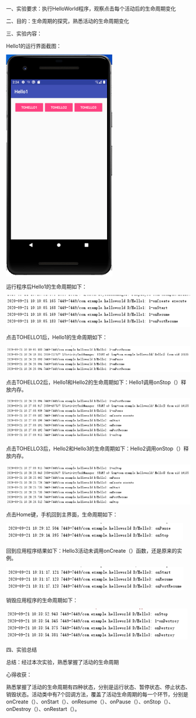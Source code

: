 一、实验要求：执行HelloWorld程序，观察点击每个活动后的生命周期变化

二、目的：生命周期的探究，熟悉活动的生命周期变化

三、实验内容：

Hello1的运行界面截图：

![image](https://github.com/csuhong/2017236114_Android/raw/master/%E5%AE%9E%E9%AA%8C%E4%B8%80%20%E7%94%9F%E5%91%BD%E5%91%A8%E6%9C%9F/%E5%AE%9E%E9%AA%8C%E4%B8%80%20%E7%94%9F%E5%91%BD%E5%91%A8%E6%9C%9F%E6%88%AA%E5%9B%BE/%E5%9B%BE%E7%89%871.png)

运行程序后Hello1的生命周期如下：

![image](https://github.com/csuhong/2017236114_Android/raw/master/%E5%AE%9E%E9%AA%8C%E4%B8%80%20%E7%94%9F%E5%91%BD%E5%91%A8%E6%9C%9F/%E5%AE%9E%E9%AA%8C%E4%B8%80%20%E7%94%9F%E5%91%BD%E5%91%A8%E6%9C%9F%E6%88%AA%E5%9B%BE/%E5%9B%BE%E7%89%872.png)

点击TOHELLO1后，Hello1的生命周期如下：

![image](https://github.com/csuhong/2017236114_Android/raw/master/%E5%AE%9E%E9%AA%8C%E4%B8%80%20%E7%94%9F%E5%91%BD%E5%91%A8%E6%9C%9F/%E5%AE%9E%E9%AA%8C%E4%B8%80%20%E7%94%9F%E5%91%BD%E5%91%A8%E6%9C%9F%E6%88%AA%E5%9B%BE/%E5%9B%BE%E7%89%873.png)

点击TOHELLO2后，Hello1和Hello2的生命周期如下：Hello1调用onStop（）释放内存。

![image](https://github.com/csuhong/2017236114_Android/raw/master/%E5%AE%9E%E9%AA%8C%E4%B8%80%20%E7%94%9F%E5%91%BD%E5%91%A8%E6%9C%9F/%E5%AE%9E%E9%AA%8C%E4%B8%80%20%E7%94%9F%E5%91%BD%E5%91%A8%E6%9C%9F%E6%88%AA%E5%9B%BE/%E5%9B%BE%E7%89%874.png)

点击TOHELLO3后，Hello2和Hello3的生命周期如下：Hello2调用onStop（）释放内存。

![image](https://github.com/csuhong/2017236114_Android/raw/master/%E5%AE%9E%E9%AA%8C%E4%B8%80%20%E7%94%9F%E5%91%BD%E5%91%A8%E6%9C%9F/%E5%AE%9E%E9%AA%8C%E4%B8%80%20%E7%94%9F%E5%91%BD%E5%91%A8%E6%9C%9F%E6%88%AA%E5%9B%BE/%E5%9B%BE%E7%89%875.png)

点击Home键，手机回到主界面，生命周期如下：

![image](https://github.com/csuhong/2017236114_Android/raw/master/%E5%AE%9E%E9%AA%8C%E4%B8%80%20%E7%94%9F%E5%91%BD%E5%91%A8%E6%9C%9F/%E5%AE%9E%E9%AA%8C%E4%B8%80%20%E7%94%9F%E5%91%BD%E5%91%A8%E6%9C%9F%E6%88%AA%E5%9B%BE/%E5%9B%BE%E7%89%876.png)

回到应用程序结果如下：Hello3活动未调用onCreate（）函数，还是原来的实例。

![image](https://github.com/csuhong/2017236114_Android/raw/master/%E5%AE%9E%E9%AA%8C%E4%B8%80%20%E7%94%9F%E5%91%BD%E5%91%A8%E6%9C%9F/%E5%AE%9E%E9%AA%8C%E4%B8%80%20%E7%94%9F%E5%91%BD%E5%91%A8%E6%9C%9F%E6%88%AA%E5%9B%BE/%E5%9B%BE%E7%89%877.png)

销毁应用程序的生命周期如下：

![image](https://github.com/csuhong/2017236114_Android/raw/master/%E5%AE%9E%E9%AA%8C%E4%B8%80%20%E7%94%9F%E5%91%BD%E5%91%A8%E6%9C%9F/%E5%AE%9E%E9%AA%8C%E4%B8%80%20%E7%94%9F%E5%91%BD%E5%91%A8%E6%9C%9F%E6%88%AA%E5%9B%BE/%E5%9B%BE%E7%89%878.png)

四、实验总结

总结：经过本次实验，熟悉掌握了活动的生命周期

心得收获：

 熟悉掌握了活动的生命周期有四种状态，分别是运行状态、暂停状态、停止状态、销毁状态。活动类中有7个回调方法，覆盖了活动生命周期的每一个环节，分别是onCreate（）、onStart（）、onResume（）、onPause（）、onStop（）、onDestroy（）、onRestart（）。